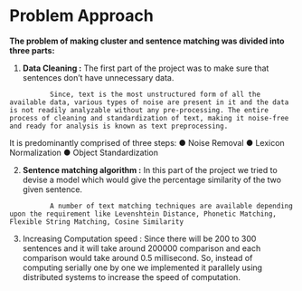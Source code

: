 # Problem Approach

**The problem of making cluster and sentence matching was divided into three parts:**

1.	**Data Cleaning :** The first part of the project was to make sure that sentences don’t have unnecessary data. 
```
          Since, text is the most unstructured form of all the available data, various types of noise are present in it and the data is not readily analyzable without any pre-processing. The entire process of cleaning and standardization of text, making it noise-free and ready for analysis is known as text preprocessing.
```
It is predominantly comprised of three steps:
●	Noise Removal
●	Lexicon Normalization
●	Object Standardization


2.	**Sentence matching algorithm :** In this part of the project we tried to devise a model which would give the percentage similarity of the two given sentence. 
```
          A number of text matching techniques are available depending   upon the requirement like Levenshtein Distance, Phonetic Matching, Flexible String Matching, Cosine Similarity
```
3.	Increasing Computation speed : Since there will be 200 to 300 sentences and it will take around 200000 comparison and each comparison would take around 0.5 millisecond. So, instead of computing serially one by one we implemented it parallely using distributed systems to increase the speed of computation.
